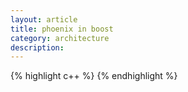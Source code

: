 ```yaml
---
layout: article
title: phoenix in boost
category: architecture
description: 
---
```


{% highlight c++ %}
{% endhighlight %}


